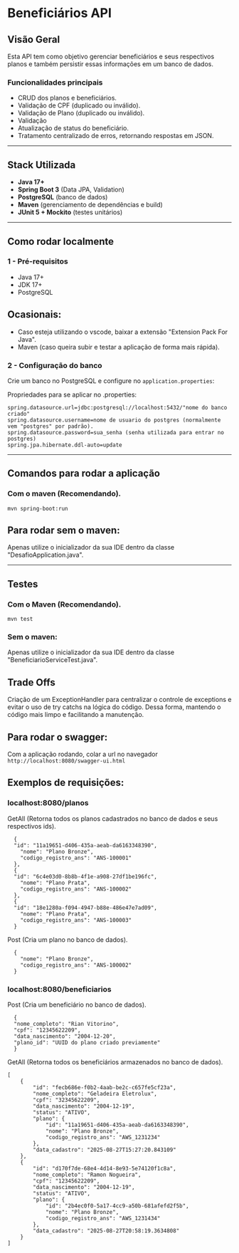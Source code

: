# Beneficiários API

## Visão Geral
Esta API tem como objetivo gerenciar beneficiários e seus respectivos planos e também persistir essas informações em um banco de dados. 

### Funcionalidades principais
- CRUD dos planos e beneficiários.  
- Validação de CPF (duplicado ou inválido).
- Validação de Plano (duplicado ou inválido).
- Validação
- Atualização de status do beneficiário.  
- Tratamento centralizado de erros, retornando respostas em JSON.  

---

## Stack Utilizada
- **Java 17+**  
- **Spring Boot 3** (Data JPA, Validation)  
- **PostgreSQL** (banco de dados)
- **Maven** (gerenciamento de dependências e build)  
- **JUnit 5 + Mockito** (testes unitários)  

---

## Como rodar localmente

### 1 - Pré-requisitos
- Java 17+
- JDK 17+
- PostgreSQL
## Ocasionais:
- Caso esteja utilizando o vscode, baixar a extensão "Extension Pack For Java".
- Maven (caso queira subir e testar a aplicação de forma mais rápida).

### 2 - Configuração do banco
Crie um banco no PostgreSQL e configure no `application.properties`:

Propriedades para se aplicar no .properties: 
```
spring.datasource.url=jdbc:postgresql://localhost:5432/"nome do banco criado"
spring.datasource.username=nome de usuario do postgres (normalmente vem "postgres" por padrão).
spring.datasource.password=sua_senha (senha utilizada para entrar no postgres)
spring.jpa.hibernate.ddl-auto=update
```
---
## Comandos para rodar a aplicação
### Com o maven (Recomendando).
```
mvn spring-boot:run
```
## Para rodar sem o maven:
Apenas utilize o inicializador da sua IDE dentro da classe "DesafioApplication.java".

---

## Testes

### Com o Maven (Recomendando).
```
mvn test
```
### Sem o maven:
Apenas utilize o inicializador da sua IDE dentro da classe "BeneficiarioServiceTest.java".

## Trade Offs
Criação de um ExceptionHandler para centralizar o controle de exceptions e evitar o uso de try catchs na lógica do código. Dessa forma, mantendo o código mais limpo e facilitando a manutenção.

## Para rodar o swagger:
Com a aplicação rodando, colar a url no navegador ```http://localhost:8080/swagger-ui.html```

## Exemplos de requisições:
### localhost:8080/planos
GetAll (Retorna todos os planos cadastrados no banco de dados e seus respectivos ids).
```
  {
  "id": "11a19651-d406-435a-aeab-da6163348390",
	"nome": "Plano Bronze",
	"codigo_registro_ans": "ANS-100001"
  },
  {
  "id": "6c4e03d0-8b8b-4f1e-a908-27df1be196fc",
	"nome": "Plano Prata",
	"codigo_registro_ans": "ANS-100002"
  },
  {
  "id": "18e1280a-f094-4947-b88e-486e47e7ad09",
	"nome": "Plano Prata",
	"codigo_registro_ans": "ANS-100003"
  }
```
Post (Cria um plano no banco de dados). 
```
  {
	"nome": "Plano Bronze",
	"codigo_registro_ans": "ANS-100002"
  }
```
### localhost:8080/beneficiarios
Post (Cria um beneficiário no banco de dados).
```
  {
  "nome_completo": "Rian Vitorino",
  "cpf": "12345622209",
  "data_nascimento": "2004-12-20",
  "plano_id": "UUID do plano criado previamente"
  }
```

GetAll (Retorna todos os beneficiários armazenados no banco de dados).
```
[
	{
		"id": "fecb686e-f0b2-4aab-be2c-c657fe5cf23a",
		"nome_completo": "Geladeira Eletrolux",
		"cpf": "32345622209",
		"data_nascimento": "2004-12-19",
		"status": "ATIVO",
		"plano": {
			"id": "11a19651-d406-435a-aeab-da6163348390",
			"nome": "Plano Bronze",
			"codigo_registro_ans": "AWS_1231234"
		},
		"data_cadastro": "2025-08-27T15:27:20.843109"
	},
	{
		"id": "d170f7de-68e4-4d14-8e93-5e74120f1c8a",
		"nome_completo": "Ramon Nogueira",
		"cpf": "12345622209",
		"data_nascimento": "2004-12-19",
		"status": "ATIVO",
		"plano": {
			"id": "2b4ec0f0-5a17-4cc9-a50b-681afefd2f5b",
			"nome": "Plano Bronze",
			"codigo_registro_ans": "AWS_1231434"
		},
		"data_cadastro": "2025-08-27T20:58:19.3634808"
	}
]
```
